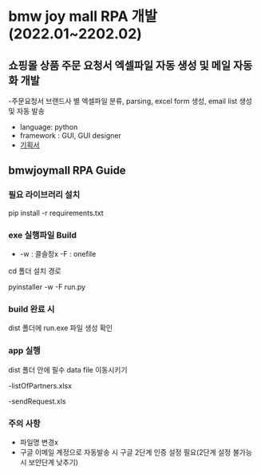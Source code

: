 # bmw joy mall RPA 개발(2022.01~2202.02)

## 쇼핑몰 상품 주문 요청서 엑셀파일 자동 생성 및 메일 자동화 개발

-주문요청서 브랜드사 별 엑셀파일 분류, parsing, excel form 생성, email list 생성 및 자동 발송
- language: python
- framework : GUI, GUI designer
- [기획서](https://shy-ferryboat-2ca.notion.site/RPA-c87df6d07b194e82acd97752ccdc0ac3) 

## bmwjoymall RPA Guide

### 필요 라이브러리 설치 

pip install -r requirements.txt

### exe 실행파일 Build
- -w : 콜솔창x -F : onefile 

cd 폴더 설치 경로

pyinstaller -w -F run.py

### build 완료 시

dist 폴더에 run.exe 파일 생성 확인

### app 실행

dist 폴더 안에 필수 data file 이동시키기 

-listOfPartners.xlsx 

-sendRequest.xls 

### 주의 사항
- 파일명 변경x
- 구글 이메일 계정으로 자동발송 시 구글 2단계 인증 설정 필요(2단계 설정 불가능 시 보안단계 낮추기)
